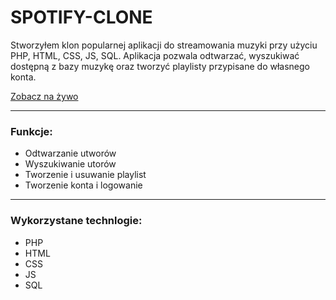 # SPOTIFY-CLONE
Stworzyłem klon popularnej aplikacji do streamowania muzyki przy użyciu PHP, HTML, CSS, JS, SQL.
Aplikacja pozwala odtwarzać, wyszukiwać dostępną z bazy muzykę 
oraz tworzyć playlisty przypisane do własnego konta. 

[Zobacz na żywo](http://szuflandia.pjwstk.edu.pl/~s30574/Spotify-clone/)


---

### Funkcje:
- Odtwarzanie utworów
- Wyszukiwanie utorów
- Tworzenie i usuwanie playlist
- Tworzenie konta i logowanie 


---

### Wykorzystane technlogie: 
- PHP
- HTML
- CSS
- JS 
- SQL
